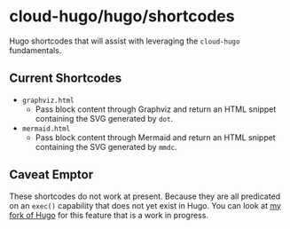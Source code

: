 # cloud-hugo/hugo/shortcodes

Hugo shortcodes that will assist with leveraging the `cloud-hugo` fundamentals.

## Current Shortcodes

* `graphviz.html`
  * Pass block content through Graphviz and return an HTML snippet containing the SVG generated by `dot`.
* `mermaid.html`
  * Pass block content through Mermaid and return an HTML snippet containing the SVG generated by `mmdc`.

## Caveat Emptor

These shortcodes do not work at present.  Because they are all predicated on an `exec()` capability that does not yet exist in Hugo.  You can look at [my fork of Hugo](/jason-dour/hugo) for this feature that is a work in progress.
